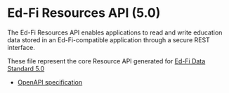 # Ed-Fi Resources API (5.0)

The Ed-Fi Resources API enables applications to read and write education data
stored in an Ed-Fi-compatible application through a secure REST interface.

These file represent the core Resource API generated for [Ed-Fi Data Standard
5.0](https://techdocs.ed-fi.org/display/EFDS5/Ed-Fi+Data+Standard+v5)

* [OpenAPI specification](resources-ds-5.0.yml)
